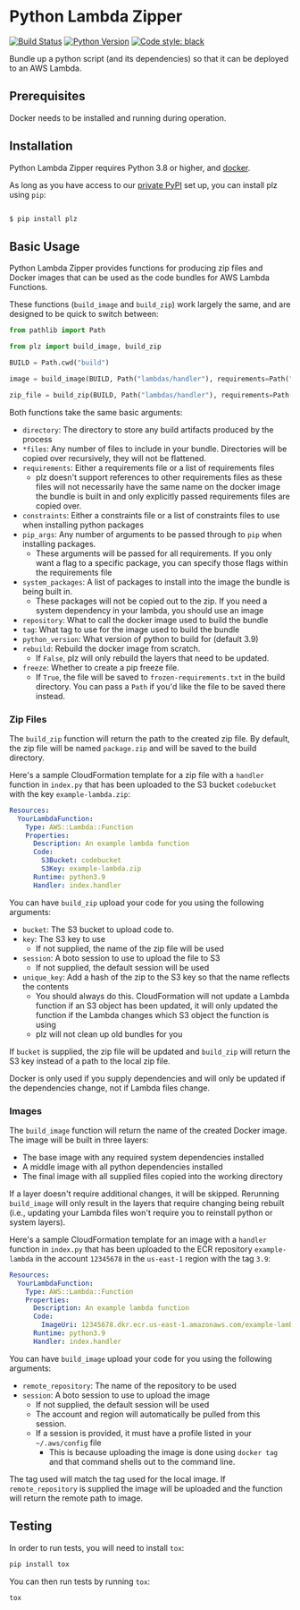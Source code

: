 # Python Lambda Zipper

[![Build Status](https://gitlab.invenia.ca/invenia/plz/badges/master/pipeline.svg)](https://gitlab.invenia.ca/invenia/plz/commits/master)
[![Python Version](https://img.shields.io/badge/python-3.6%20%7C%203.7-blue.svg)](https://www.python.org/)
[![Code style: black](https://img.shields.io/badge/code%20style-black-000000.svg)](https://github.com/ambv/black)

Bundle up a python script (and its dependencies) so that it can be deployed to an AWS Lambda.

## Prerequisites

Docker needs to be installed and running during operation.

## Installation

Python Lambda Zipper requires Python 3.8 or higher, and [docker](https://gitlab.invenia.ca/invenia/wiki/blob/master/dev/docker.md).

As long as you have access to our [private PyPI](https://gitlab.invenia.ca/invenia/wiki/-/blob/master/python/gitlab-pypi.md) set up, you can install plz using `pip`:

```sh

$ pip install plz
```

## Basic Usage

Python Lambda Zipper provides functions for producing zip files and Docker
images that can be used as the code bundles for AWS Lambda Functions.

These functions (`build_image` and `build_zip`) work largely the same, and are designed to be quick to switch between:

```python
from pathlib import Path

from plz import build_image, build_zip

BUILD = Path.cwd("build")

image = build_image(BUILD, Path("lambdas/handler"), requirements=Path("requirements.txt"))

zip_file = build_zip(BUILD, Path("lambdas/handler"), requirements=Path("requirements.txt"))
```

Both functions take the same basic arguments:
* `directory`: The directory to store any build artifacts produced by the process
* `*files`: Any number of files to include in your bundle.
  Directories will be copied over recursively, they will not be flattened.
* `requirements`: Either a requirements file or a list of requirements files
  * plz doesn't support references to other requirements files as these files will not necessarily have the same name on the docker image the bundle is built in and only explicitly passed requirements files are copied over.
* `constraints`: Either a constraints file or a list of constraints files to
  use when installing python packages
* `pip_args`: Any number of arguments to be passed through to `pip` when installing packages.
  * These arguments will be passed for all requirements.
    If you only want a flag to a specific package, you can specify those flags within the requirements file
* `system_packages`: A list of packages to install into the image the bundle is being built in.
  * These packages will not be copied out to the zip.
    If you need a system dependency in your lambda, you should use an image
* `repository`: What to call the docker image used to build the bundle
* `tag`: What tag to use for the image used to build the bundle
* `python_version`: What version of python to build for (default 3.9)
* `rebuild`: Rebuild the docker image from scratch.
  * If `False`, plz will only rebuild the layers that need to be updated.
* `freeze`: Whether to create a pip freeze file.
  * If `True`, the file will be saved to `frozen-requirements.txt` in the build directory.
    You can pass a `Path` if you'd like the file to be saved there instead.


### Zip Files

The `build_zip` function will return the path to the created zip file.
By default, the zip file will be named `package.zip` and will be saved to the build directory.

Here's a sample CloudFormation template for a zip file with a `handler` function in `index.py` that has been uploaded to the S3 bucket `codebucket` with the key `example-lambda.zip`:

```yaml
Resources:
  YourLambdaFunction:
    Type: AWS::Lambda::Function
    Properties:
      Description: An example lambda function
      Code:
        S3Bucket: codebucket
        S3Key: example-lambda.zip
      Runtime: python3.9
      Handler: index.handler
```

You can have `build_zip` upload your code for you using the following arguments:
* `bucket`: The S3 bucket to upload code to.
* `key`: The S3 key to use
  * If not supplied, the name of the zip file will be used
* `session`: A boto session to use to upload the file to S3
  * If not supplied, the default session will be used
* `unique_key`: Add a hash of the zip to the S3 key so that the name reflects the contents
  * You should always do this. CloudFormation will not update a Lambda function if an S3 object has been updated, it will only updated the function if the Lambda changes which S3 object the function is using
  * plz will not clean up old bundles for you

If `bucket` is supplied, the zip file will be updated and `build_zip` will return the S3 key instead of a path to the local zip file.

Docker is only used if you supply dependencies and will only be updated if the dependencies change, not if Lambda files change.


### Images

The `build_image` function will return the name of the created Docker image.
The image will be built in three layers:
* The base image with any required system dependencies installed
* A middle image with all python dependencies installed
* The final image with all supplied files copied into the working directory

If a layer doesn't require additional changes, it will be skipped.
Rerunning `build_image` will only result in the layers that require changing being rebuilt (i.e., updating your Lambda files won't require you to reinstall python or system layers).

Here's a sample CloudFormation template for an image with a `handler` function in `index.py` that has been uploaded to the ECR repository `example-lambda` in the account `12345678` in the `us-east-1` region with the tag `3.9`:

```yaml
Resources:
  YourLambdaFunction:
    Type: AWS::Lambda::Function
    Properties:
      Description: An example lambda function
      Code:
        ImageUri: 12345678.dkr.ecr.us-east-1.amazonaws.com/example-lambda:3.9"
      Runtime: python3.9
      Handler: index.handler
```

You can have `build_image` upload your code for you using the following arguments:
* `remote_repository`: The name of the repository to be used
* `session`: A boto session to use to upload the image
  * If not supplied, the default session will be used
  * The account and region will automatically be pulled from this session.
  * If a session is provided, it must have a profile listed in your `~/.aws/config` file
    * This is because uploading the image is done using `docker tag` and that command shells out to the command line.

The tag used will match the tag used for the local image.
If `remote_repository` is supplied the image will be uploaded and the function will return the remote path to image.

## Testing

In order to run tests, you will need to install `tox`:

```sh
pip install tox
```

You can then run tests by running `tox`:

```sh
tox
```